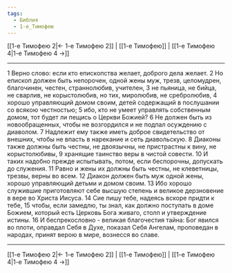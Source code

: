 ```yaml
---
tags:
  - Библия
  - 1-е_Тимофею
---
```

[[1-е Тимофею 2|← 1-е Тимофею 2]] | [[1-е Тимофею]] | [[1-е Тимофею 4|1-е Тимофею 4 →]]

---
1 Верно слово: если кто епископства желает, доброго дела желает.
2 Но епископ должен быть непорочен, одной жены муж, трезв, целомудрен, благочинен, честен, страннолюбив, учителен,
3 не пьяница, не бийца, не сварлив, не корыстолюбив, но тих, миролюбив, не сребролюбив,
4 хорошо управляющий домом своим, детей содержащий в послушании со всякою честностью;
5 ибо, кто не умеет управлять собственным домом, тот будет ли пещись о Церкви Божией?
6 Не должен быть из новообращенных, чтобы не возгордился и не подпал осуждению с диаволом.
7 Надлежит ему также иметь доброе свидетельство от внешних, чтобы не впасть в нарекание и сеть диавольскую.
8 Диаконы также должны быть честны, не двоязычны, не пристрастны к вину, не корыстолюбивы,
9 хранящие таинство веры в чистой совести.
10 И таких надобно прежде испытывать, потом, если беспорочны, допускать до служения.
11 Равно и жены их должны быть честны, не клеветницы, трезвы, верны во всем.
12 Диакон должен быть муж одной жены, хорошо управляющий детьми и домом своим.
13 Ибо хорошо служившие приготовляют себе высшую степень и великое дерзновение в вере во Христа Иисуса.
14 Сие пишу тебе, надеясь вскоре придти к тебе,
15 чтобы, если замедлю, ты знал, как должно поступать в доме Божием, который есть Церковь Бога живаго, столп и утверждение истины.
16 И беспрекословно - великая благочестия тайна: Бог явился во плоти, оправдал Себя в Духе, показал Себя Ангелам, проповедан в народах, принят верою в мире, вознесся во славе.

---
[[1-е Тимофею 2|← 1-е Тимофею 2]] | [[1-е Тимофею]] | [[1-е Тимофею 4|1-е Тимофею 4 →]]